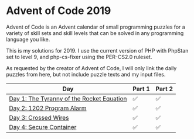# Advent of Code 2019

Advent of Code is an Advent calendar of small programming puzzles for a variety of skill sets and skill levels that can be solved in any programming language you like.

This is my solutions for 2019. I use the current version of PHP with PhpStan set to level 9, and php-cs-fixer using the PER-CS2.0 ruleset.

As requested by the creator of Advent of Code, I will only link the daily puzzles from here, but not include puzzle texts and my input files.

| Day | Part 1 | Part 2 |
|---|---|---|
| [Day 1: The Tyranny of the Rocket Equation](https://adventofcode.com/2019/day/1) | :white_check_mark: | :white_check_mark:
| [Day 2: 1202 Program Alarm](https://adventofcode.com/2019/day/2) | :white_check_mark: | :white_check_mark:
| [Day 3: Crossed Wires](https://adventofcode.com/2019/day/3) | :white_check_mark: | :white_check_mark:
| [Day 4: Secure Container](https://adventofcode.com/2019/day/4) | :white_check_mark: | :white_check_mark:

